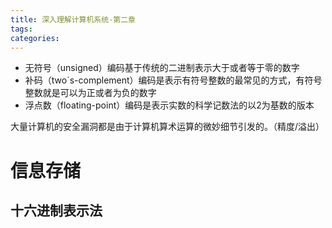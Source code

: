 ```yaml
---
title: 深入理解计算机系统-第二章
tags:
categories:
---
```


+ 无符号（unsigned）编码基于传统的二进制表示大于或者等于零的数字
+ 补码（two`s-complement）编码是表示有符号整数的最常见的方式，有符号整数就是可以为正或者为负的数字
+ 浮点数（floating-point）编码是表示实数的科学记数法的以2为基数的版本

大量计算机的安全漏洞都是由于计算机算术运算的微妙细节引发的。（精度/溢出）

# 信息存储

## 十六进制表示法




